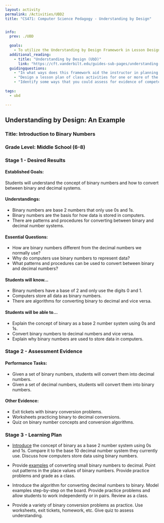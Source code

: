 ```yaml
---
layout: activity
permalink: /Activities/UBD2
title: "CS471: Computer Science Pedagogy - Understanding by Design"


info:
  prev: ./UBD
  
  goals: 
    - To utilize the Understanding by Design Framework in Lesson Design
  additional_reading:
    - title: "Understanding by Design (UbD)"
      link: "https://cft.vanderbilt.edu/guides-sub-pages/understanding-by-design/"
  guidingquestions:
    - "In what ways does this framework aid the instructor in planning their classroom activities?"
    - "Design a lesson plan of class activities for one or more of the activities described in the learning plan."
    - "Identify some ways that you could assess for evidence of competence in the desired goals."
        
tags:
  - ubd
  
---
```


## Understanding by Design: An Example

### Title: Introduction to Binary Numbers

### Grade Level: Middle School (6-8)

### Stage 1 - Desired Results

#### Established Goals:

Students will understand the concept of binary numbers and how to convert between binary and decimal systems.

#### Understandings:

* Binary numbers are base 2 numbers that only use 0s and 1s.
* Binary numbers are the basis for how data is stored in computers.
* There are patterns and procedures for converting between binary and decimal number systems.

#### Essential Questions:

* How are binary numbers different from the decimal numbers we normally use?
* Why do computers use binary numbers to represent data?
* What patterns and procedures can be used to convert between binary and decimal numbers?

#### Students will know...

* Binary numbers have a base of 2 and only use the digits 0 and 1.
* Computers store all data as binary numbers.
* There are algorithms for converting binary to decimal and vice versa.

#### Students will be able to...

* Explain the concept of binary as a base 2 number system using 0s and 1s.
* Convert binary numbers to decimal numbers and vice versa.
* Explain why binary numbers are used to store data in computers.

### Stage 2 - Assessment Evidence

#### Performance Tasks:

* Given a set of binary numbers, students will convert them into decimal numbers.
* Given a set of decimal numbers, students will convert them into binary numbers.

#### Other Evidence:

* Exit tickets with binary conversion problems.
* Worksheets practicing binary to decimal conversions.
* Quiz on binary number concepts and conversion algorithms.

### Stage 3 - Learning Plan

* [Introduce](https://studio.code.org/s/csp1-2022/lessons/4) the concept of binary as a base 2 number system using 0s and 1s. Compare it to the base 10 decimal number system they currently use. Discuss how computers store data using binary numbers.

* Provide [examples](https://docs.google.com/document/d/1ecO5-Vg8eQVVvpjIUX8P0dAVX2Mi1-QW7zfIMFWeqgY/edit) of converting small binary numbers to decimal. Point out patterns in the place values of binary numbers. Provide practice problems and grade as a class.

* Introduce the algorithm for converting decimal numbers to binary. Model examples step-by-step on the board. Provide practice problems and allow students to work independently or in pairs. Review as a class.

* Provide a variety of binary conversion problems as practice. Use worksheets, exit tickets, homework, etc. Give quiz to assess understanding.